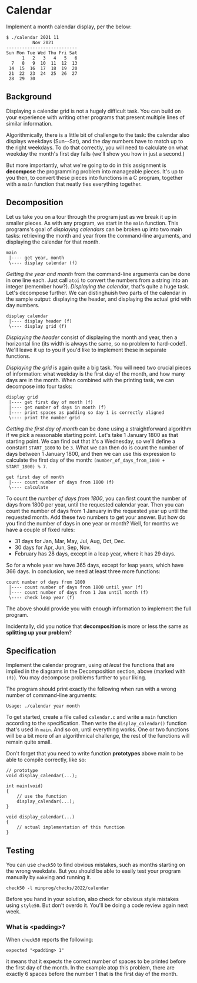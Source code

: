 # Calendar

Implement a month calendar display, per the below:

    $ ./calendar 2021 11
              Nov 2021
    ---------------------------
    Sun Mon Tue Wed Thu Fri Sat
          1   2   3   4   5   6
      7   8   9  10  11  12  13
     14  15  16  17  18  19  20
     21  22  23  24  25  26  27
     28  29  30

## Background

Displaying a calendar grid is not a hugely difficult task. You can build on your experience with writing other programs that present multiple lines of similar information.

Algorithmically, there is a little bit of challenge to the task: the calendar also displays weekdays (Sun--Sat), and the day numbers have to match up to the right weekdays. To do that correctly, you will need to calculate on what weekday the month's first day falls (we'll show you how in just a second.)

But more importantly, what we're going to do in this assignment is **decompose** the programming problem into manageable pieces. It's up to you then, to convert these pieces into functions in a C program, together with a `main` function that neatly ties everything together.

## Decomposition

Let us take you on a tour through the program just as we break it up in smaller pieces. As with any program, we start in the `main` function. This programs's goal of _displaying calendars_ can be broken up into two main tasks: retrieving the month and year from the command-line arguments, and displaying the calendar for that month.

    main
     |---- get year, month
     \---- display calendar (f)

_Getting the year and month_ from the command-line arguments can be done in one line each. Just call `atoi` to convert the numbers from a string into an integer (remember how?). _Displaying the calendar_, that's quite a huge task. Let's decompose further. We can distinghuish two parts of the calendar in the sample output: displaying the header, and displaying the actual grid with day numbers.

    display calendar
     |---- display header (f)
     \---- display grid (f)

_Displaying the header_ consist of displaying the month and year, then a horizontal line (its width is always the same, so no problem to hard-code!). We'll leave it up to you if you'd like to implement these in separate functions.

_Displaying the grid_ is again quite a big task. You will need two crucial pieces of information: what weekday is the first day of the month, and how many days are in the month. When combined with the printing task, we can decompose into four tasks:

    display grid
     |---- get first day of month (f)
     |---- get number of days in month (f)
     |---- print spaces as padding so day 1 is correctly aligned
     \---- print the number grid

_Getting the first day of month_ can be done using a straightforward algorithm if we pick a reasonable starting point. Let's take 1 January 1800 as that starting point. We can find out that it's a Wednesday, so we'll define a constant `START_1800` to be `3`. What we can then do is count the number of days between 1 January 1800, and then we can use this expression to calculate the first day of the month: `(number_of_days_from_1800 + START_1800) % 7`.

    get first day of month
     |---- count number of days from 1800 (f)
     \---- calculate

To count the _number of days from 1800_, you can first count the number of days from 1800 per year, until the requested calendar year. Then you can count the number of days from 1 January in the requested year up until the requested month. Add these two numbers to get your answer. But how do you find the number of days in one year or month? Well, for months we have a couple of fixed rules:

- 31 days for Jan, Mar, May, Jul, Aug, Oct, Dec.
- 30 days for Apr, Jun, Sep, Nov.
- February has 28 days, except in a leap year, where it has 29 days.

So for a whole year we have 365 days, except for leap years, which have 366 days. In conclusion, we need at least three more functions:

    count number of days from 1800
     |---- count number of days from 1800 until year (f)
     |---- count number of days from 1 Jan until month (f)
     \---- check leap year (f)

The above should provide you with enough information to implement the full program.

Incidentally, did you notice that **decomposition** is more or less the same as **splitting up your problem**?

## Specification

Implement the calendar program, using _at least_ the functions that are implied in the diagrams in the Decomposition section, above (marked with `(f)`). You may decompose problems further to your liking.

The program should print exactly the following when run with a wrong number of command-line arguments:

    Usage: ./calendar year month

To get started, create a file called `calendar.c` and write a `main` function according to the specification. Then write the `display_calendar()` function that's used in `main`. And so on, until everything works. One or two functions will be a bit more of an algorithmical challenge, the rest of the functions will remain quite small.

Don't forget that you need to write function **prototypes** above main to be able to compile correctly, like so:

    // prototype
    void display_calendar(...);

    int main(void)
    {
        // use the function
        display_calendar(...);
    }

    void display_calendar(...)
    {
        // actual implementation of this function
    }

## Testing

You can use `check50` to find obvious mistakes, such as months starting on the wrong weekdate. But you should be able to easily test your program manually by `make`ing and running it.

    check50 -l minprog/checks/2022/calendar

Before you hand in your solution, also check for obvious style mistakes using `style50`. But don't overdo it. You'll be doing a code review again next week.

### What is &lt;padding&gt;?

When `check50` reports the following:

    expected "<padding> 1"

it means that it expects the correct number of spaces to be printed before the first day of the month. In the example atop this problem, there are exactly 6 spaces before the number 1 that is the first day of the month.
